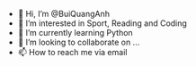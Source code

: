 - 👋 Hi, I’m @BuiQuangAnh
- 👀 I’m interested in Sport, Reading and Coding
- 🌱 I’m currently learning Python
- 💞️ I’m looking to collaborate on ...
- 📫 How to reach me via email

<!---
BuiQuangAnh/BuiQuangAnh is a ✨ special ✨ repository because its `README.md` (this file) appears on your GitHub profile.
You can click the Preview link to take a look at your changes.
--->
